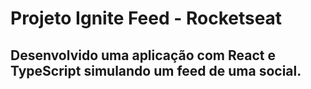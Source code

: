 # Projeto Ignite Feed - Rocketseat

## Desenvolvido uma aplicação com React e TypeScript simulando um feed de uma social.
